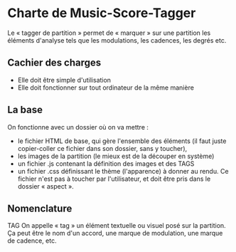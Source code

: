 # Charte de Music-Score-Tagger

Le « tagger de partition » permet de « marquer » sur une partition les éléments d'analyse tels que les modulations, les cadences, les degrés etc.

## Cachier des charges

* Elle doit être simple d'utilisation
* Elle doit fonctionner sur tout ordinateur de la même manière

## La base

On fonctionne avec un dossier où on va mettre :

* le fichier HTML de base, qui gère l'ensemble des éléments (il faut juste copier-coller ce fichier dans son dossier, sans y toucher),
* les images de la partition (le mieux est de la découper en système)
* un fichier .js contenant la définition des images et des TAGS
* un fichier .css définissant le thème (l'apparence) à donner au rendu. Ce fichier n'est pas à toucher par l'utilisateur, et doit être pris dans le dossier « aspect ».

## Nomenclature

TAG   On appelle « tag » un élément textuelle ou visuel posé sur la partition. Ça peut être le nom d'un accord, une marque de modulation, une marque de cadence, etc.
